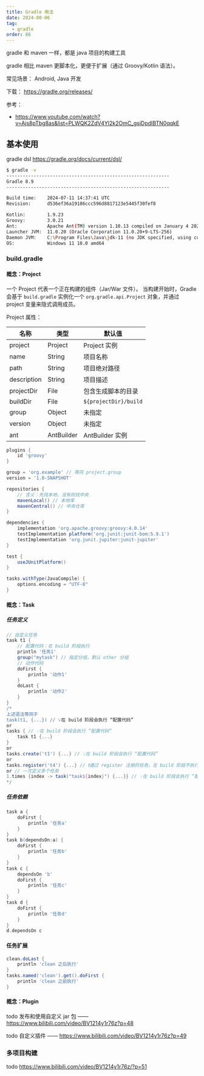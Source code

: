 ```yaml
---
title: Gradle 用法
date: 2024-00-06
tag:
  - gradle
order: 66
---
```


gradle 和 maven 一样，都是 java 项目的构建工具

gradle 相比 maven 更脚本化，更便于扩展（通过 Groovy/Kotlin 语法）。

常见场景： Android, Java 开发

下载： https://gradle.org/releases/

参考：

- https://www.youtube.com/watch?v=Ajs8pTbg8as&list=PLWQK2ZdV4Yl2k2OmC_gsjDpdIBTN0qqkE

## 基本使用

gradle dsl <https://gradle.org/docs/current/dsl/>

```bash
$ gradle -v
------------------------------------------------------------
Gradle 8.9
------------------------------------------------------------

Build time:    2024-07-11 14:37:41 UTC
Revision:      d536ef36a19186ccc596d8817123e5445f30fef8

Kotlin:        1.9.23
Groovy:        3.0.21
Ant:           Apache Ant(TM) version 1.10.13 compiled on January 4 2023
Launcher JVM:  11.0.20 (Oracle Corporation 11.0.20+9-LTS-256)
Daemon JVM:    C:\Program Files\Java\jdk-11 (no JDK specified, using current Java home)
OS:            Windows 11 10.0 amd64
```

### build.gradle

#### 概念：Project

一个 Project 代表一个正在构建的组件（Jar/War 文件）。
当构建开始时，Gradle 会基于 `build.gradle` 实例化一个 `org.gradle.api.Project` 对象，并通过 project 变量来隐式调用成员。

Project 属性：

| 名称        | 类型       | 默认值                |
| ----------- | ---------- | --------------------- |
| project     | Project    | Project 实例          |
| name        | String     | 项目名称              |
| path        | String     | 项目绝对路径          |
| description | String     | 项目描述              |
| projectDir  | File       | 包含生成脚本的目录    |
| buildDir    | File       | `${projectDir}/build` |
| group       | Object     | 未指定                |
| version     | Object     | 未指定                |
| ant         | AntBuilder | AntBuilder 实例       |

```groovy
plugins {
    id 'groovy'
}

group = 'org.example' // 等同 project.group
version = '1.0-SNAPSHOT'

repositories {
    // 含义：先找本地，没有则找中央
    mavenLocal() // 本地库
    mavenCentral() // 中央仓库
}

dependencies {
    implementation 'org.apache.groovy:groovy:4.0.14'
    testImplementation platform('org.junit:junit-bom:5.9.1')
    testImplementation 'org.junit.jupiter:junit-jupiter'
}

test {
    useJUnitPlatform()
}

tasks.withType(JavaCompile) {
    options.encoding = "UTF-8"
}
```

#### 概念：Task

##### 任务定义

```groovy
// 自定义任务
task t1 {
    // 配置代码：在 build 阶段执行
    println '任务1'
    group("mytask") // 指定分组，默认 other 分组
    // 动作代码
    doFirst {
        println '动作1'
    }
    doLast {
        println '动作2'
    }
}
/*
上述语法等同于
task(t1, {...}) // 💡在 build 阶段会执行 “配置代码”
or
tasks { // 💡在 build 阶段会执行 “配置代码”
    task t1 {...}
}
or
tasks.create('t1') {...} // 💡在 build 阶段会执行 “配置代码”
or
tasks.register('t4') {...} // ❗通过 register 注册的任务，在 build 阶段不执行
or // 一次定义多个任务
1.times {index -> task("task${index}") {...}} // 💡在 build 阶段会执行 “配置代码”
*/
```

##### 任务依赖

```groovy
task a {
    doFirst {
        println '任务a'
    }
}
task b(dependsOn:a) {
    doFirst {
        println '任务b'
    }
}
task c {
    dependsOn 'b'
    doFirst {
        println '任务c'
    }
}
task d {
    doFirst {
        println '任务d'
    }
}
d.dependsOn c
```

#### 任务扩展

```groovy
clean.doLast {
    println 'clean 之后执行'
}
tasks.named('clean').get().doFirst {
    println 'clean 之前执行'
}
```

#### 概念：Plugin

todo 发布和使用自定义 jar 包 —— https://www.bilibili.com/video/BV1214y1r76z?p=48

todo 自定义插件 —— https://www.bilibili.com/video/BV1214y1r76z?p=49

### 多项目构建

todo https://www.bilibili.com/video/BV1214y1r76z/?p=51
